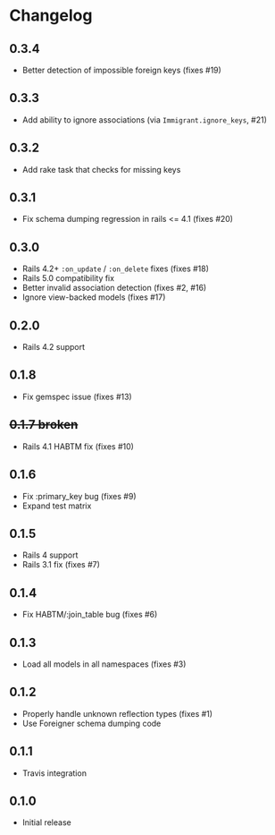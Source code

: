 # Changelog

## 0.3.4

* Better detection of impossible foreign keys (fixes #19)

## 0.3.3

* Add ability to ignore associations (via `Immigrant.ignore_keys`, #21)

## 0.3.2

* Add rake task that checks for missing keys

## 0.3.1

* Fix schema dumping regression in rails <= 4.1 (fixes #20)

## 0.3.0

* Rails 4.2+ `:on_update` / `:on_delete` fixes (fixes #18)
* Rails 5.0 compatibility fix
* Better invalid association detection (fixes #2, #16)
* Ignore view-backed models (fixes #17)

## 0.2.0

* Rails 4.2 support

## 0.1.8

* Fix gemspec issue (fixes #13)

## ~~0.1.7 broken~~

* Rails 4.1 HABTM fix (fixes #10)

## 0.1.6

* Fix :primary_key bug (fixes #9)
* Expand test matrix

## 0.1.5

* Rails 4 support
* Rails 3.1 fix (fixes #7)

## 0.1.4

* Fix HABTM/:join_table bug (fixes #6)

## 0.1.3

* Load all models in all namespaces (fixes #3)

## 0.1.2

* Properly handle unknown reflection types (fixes #1)
* Use Foreigner schema dumping code

## 0.1.1

* Travis integration

## 0.1.0

* Initial release
